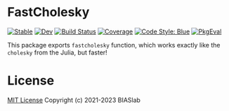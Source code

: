 # FastCholesky

[![Stable](https://img.shields.io/badge/docs-stable-blue.svg)](https://biaslab.github.io/FastCholesky.jl/stable/)
[![Dev](https://img.shields.io/badge/docs-dev-blue.svg)](https://biaslab.github.io/FastCholesky.jl/dev/)
[![Build Status](https://github.com/biaslab/FastCholesky.jl/actions/workflows/CI.yml/badge.svg?branch=main)](https://github.com/biaslab/FastCholesky.jl/actions/workflows/CI.yml?query=branch%3Amain)
[![Coverage](https://codecov.io/gh/biaslab/FastCholesky.jl/branch/main/graph/badge.svg)](https://codecov.io/gh/biaslab/FastCholesky.jl)
[![Code Style: Blue](https://img.shields.io/badge/code%20style-blue-4495d1.svg)](https://github.com/invenia/BlueStyle)
[![PkgEval](https://JuliaCI.github.io/NanosoldierReports/pkgeval_badges/F/FastCholesky.svg)](https://JuliaCI.github.io/NanosoldierReports/pkgeval_badges/F/FastCholesky.html)

This package exports `fastcholesky` function, which works exactly like the `cholesky` from the Julia, but faster!


# License

[MIT License](LICENSE) Copyright (c) 2021-2023 BIASlab
